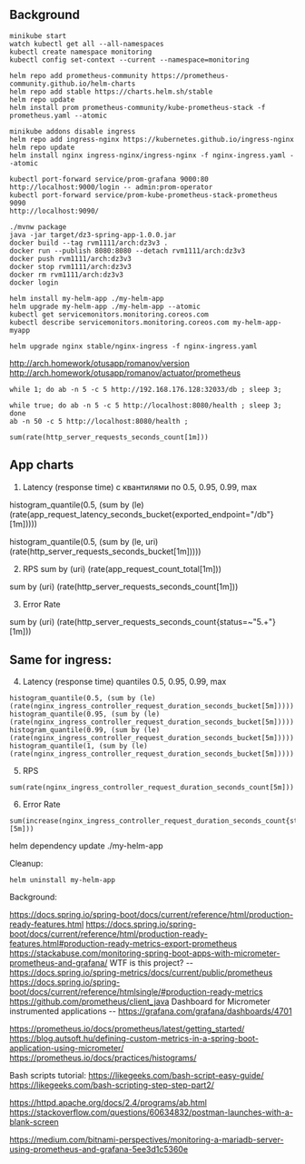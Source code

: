 ## Background

```
minikube start
watch kubectl get all --all-namespaces
kubectl create namespace monitoring
kubectl config set-context --current --namespace=monitoring

helm repo add prometheus-community https://prometheus-community.github.io/helm-charts
helm repo add stable https://charts.helm.sh/stable
helm repo update
helm install prom prometheus-community/kube-prometheus-stack -f prometheus.yaml --atomic

minikube addons disable ingress
helm repo add ingress-nginx https://kubernetes.github.io/ingress-nginx
helm repo update
helm install nginx ingress-nginx/ingress-nginx -f nginx-ingress.yaml --atomic

kubectl port-forward service/prom-grafana 9000:80
http://localhost:9000/login -- admin:prom-operator
kubectl port-forward service/prom-kube-prometheus-stack-prometheus 9090
http://localhost:9090/

./mvnw package
java -jar target/dz3-spring-app-1.0.0.jar
docker build --tag rvm1111/arch:dz3v3 .
docker run --publish 8080:8080 --detach rvm1111/arch:dz3v3
docker push rvm1111/arch:dz3v3
docker stop rvm1111/arch:dz3v3
docker rm rvm1111/arch:dz3v3
docker login

helm install my-helm-app ./my-helm-app
helm upgrade my-helm-app ./my-helm-app --atomic
kubectl get servicemonitors.monitoring.coreos.com
kubectl describe servicemonitors.monitoring.coreos.com my-helm-app-myapp  

helm upgrade nginx stable/nginx-ingress -f nginx-ingress.yaml

```
http://arch.homework/otusapp/romanov/version
http://arch.homework/otusapp/romanov/actuator/prometheus

```
while 1; do ab -n 5 -c 5 http://192.168.176.128:32033/db ; sleep 3;

while true; do ab -n 5 -c 5 http://localhost:8080/health ; sleep 3; done
ab -n 50 -c 5 http://localhost:8080/health ;

sum(rate(http_server_requests_seconds_count[1m]))
```

## App charts
1. Latency (response time) с квантилями по 0.5, 0.95, 0.99, max

histogram_quantile(0.5, (sum by (le)(rate(app_request_latency_seconds_bucket{exported_endpoint="/db"}[1m]))))

histogram_quantile(0.5, (sum by (le, uri)(rate(http_server_requests_seconds_bucket[1m]))))

2. RPS
sum by (uri) (rate(app_request_count_total[1m]))

sum by (uri) (rate(http_server_requests_seconds_count[1m]))

3. Error Rate

sum by (uri) (rate(http_server_requests_seconds_count{status=~"5.+"}[1m]))

## Same for ingress:

4. Latency (response time) quantiles 0.5, 0.95, 0.99, max

```
histogram_quantile(0.5, (sum by (le) (rate(nginx_ingress_controller_request_duration_seconds_bucket[5m]))))
histogram_quantile(0.95, (sum by (le) (rate(nginx_ingress_controller_request_duration_seconds_bucket[5m]))))
histogram_quantile(0.99, (sum by (le) (rate(nginx_ingress_controller_request_duration_seconds_bucket[5m]))))
histogram_quantile(1, (sum by (le) (rate(nginx_ingress_controller_request_duration_seconds_bucket[5m]))))
```

5. RPS

```
sum(rate(nginx_ingress_controller_request_duration_seconds_count[5m]))
```

6. Error Rate

```
sum(increase(nginx_ingress_controller_request_duration_seconds_count{status=~"5.+"}[5m]))
```


helm dependency update ./my-helm-app

Cleanup:

```
helm uninstall my-helm-app
```

Background:

https://docs.spring.io/spring-boot/docs/current/reference/html/production-ready-features.html
https://docs.spring.io/spring-boot/docs/current/reference/html/production-ready-features.html#production-ready-metrics-export-prometheus
https://stackabuse.com/monitoring-spring-boot-apps-with-micrometer-prometheus-and-grafana/
WTF is this project? -- https://docs.spring.io/spring-metrics/docs/current/public/prometheus
https://docs.spring.io/spring-boot/docs/current/reference/htmlsingle/#production-ready-metrics
https://github.com/prometheus/client_java
Dashboard for Micrometer instrumented applications  -- https://grafana.com/grafana/dashboards/4701

https://prometheus.io/docs/prometheus/latest/getting_started/
https://blog.autsoft.hu/defining-custom-metrics-in-a-spring-boot-application-using-micrometer/
https://prometheus.io/docs/practices/histograms/

Bash scripts tutorial: 
https://likegeeks.com/bash-script-easy-guide/
https://likegeeks.com/bash-scripting-step-step-part2/

https://httpd.apache.org/docs/2.4/programs/ab.html
https://stackoverflow.com/questions/60634832/postman-launches-with-a-blank-screen


https://medium.com/bitnami-perspectives/monitoring-a-mariadb-server-using-prometheus-and-grafana-5ee3d1c5360e